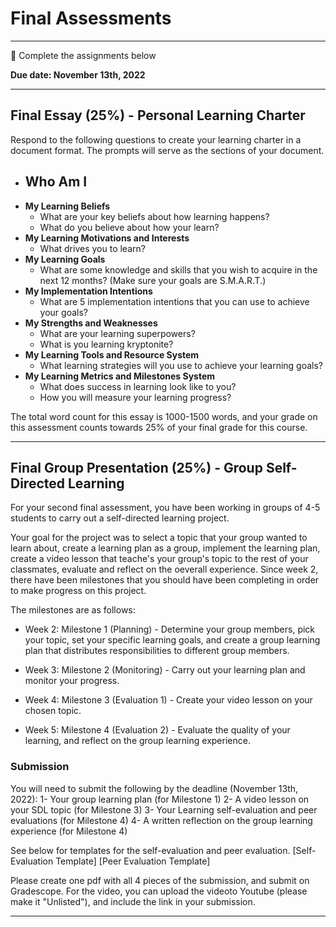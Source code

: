# Final Assessments

---

<aside>


📝 Complete the assignments below

</aside>

**Due date: November 13th, 2022**

---

## **Final Essay (25%) - Personal Learning Charter**

Respond to the following questions to create your learning charter in a document format. The prompts will serve as the sections of your document.  

- **Who Am I**
  -  
- **My Learning Beliefs**
  - What are your key beliefs about how learning happens?
  - What do you believe about how your learn?
- **My Learning Motivations and Interests** 
  - What drives you to learn? 
- **My Learning Goals** 
  - What are some knowledge and skills that you wish to acquire in the next 12 months? (Make sure your goals are S.M.A.R.T.)
- **My Implementation Intentions**
  - What are 5 implementation intentions that you can use to achieve your goals?  
- **My Strengths and Weaknesses**
  - What are your learning superpowers?
  - What is you learning kryptonite?
- **My Learning Tools and Resource System** 
  - What learning strategies will you use to achieve your learning goals? 
- **My Learning Metrics and Milestones System** 
  - What does success in learning look like to you?
  - How you will measure your learning progress?


The total word count for this essay is 1000-1500 words, and your grade on this assessment counts towards 25% of your final grade for this course.


---


## **Final Group Presentation (25%) - Group Self-Directed Learning**

For your second final assessment, you have been working in groups of 4-5 students to carry out a self-directed learning project.

Your goal for the project was to select a topic that your group wanted to learn about, create a learning plan as a group, implement the learning plan, create a video lesson that teache's your group's topic to the rest of your classmates, evaluate and reflect on the oeverall experience.  Since week 2, there have been milestones that you should have been completing in order to make progress on this project.

The milestones are as follows:

- Week 2: Milestone 1 (Planning) -  Determine your group members, pick your topic, set your specific learning goals, and create a group learning plan that distributes responsibilities to different group members.

- Week 3: Milestone 2 (Monitoring) - Carry out your learning plan and monitor your progress.

- Week 4: Milestone 3 (Evaluation 1) - Create your video lesson on your chosen topic.

- Week 5: Milestone 4 (Evaluation 2) - Evaluate the quality of your learning, and reflect on the group learning experience.

### Submission

You will need to submit the following by the deadline (November 13th, 2022):
1- Your group learning plan (for Milestone 1)
2- A video lesson on your SDL topic (for Milestone 3)
3- Your Learning self-evaluation and peer evaluations (for Milestone 4)
4- A written reflection on the group learning experience (for Milestone 4)

See below for templates for the self-evaluation and peer evaluation.
[Self-Evaluation Template]
[Peer Evaluation Template]

Please create one pdf with all 4 pieces of the submission, and submit on Gradescope. For the video, you can upload the videoto Youtube (please make it "Unlisted"), and include the link in your submission.

---
